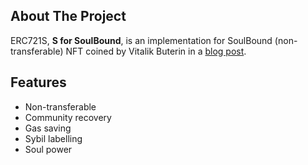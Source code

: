 <!-- ABOUT THE PROJECT -->

## About The Project

ERC721S, **S for SoulBound**, is an implementation for SoulBound (non-transferable) NFT coined by Vitalik Buterin in a [blog post](https://vitalik.ca/general/2022/01/26/soulbound.html).

## Features

- Non-transferable
- Community recovery
- Gas saving
- Sybil labelling
- Soul power
